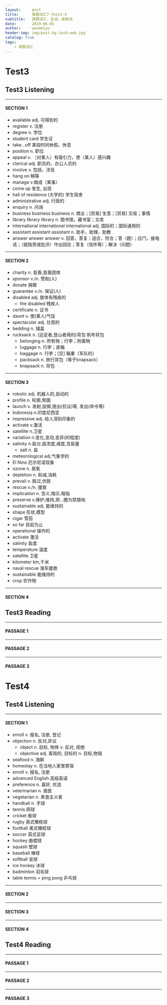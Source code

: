```yaml
---
layout:     post
title:      真题词汇7-Test3-4
subtitle:   真题词汇，生词，高频词
date:       2019-06-05
author:     wenmeiyu
header-img: img/post-bg-ios9-web.jpg
catalog: true
tags:
    - 真题词汇
---
```


# Test3

## Test3  Listening

---
#### SECTION 1

- available  adj. 可得到的
- register v. 注册
- degree n. 学位
- student card 学生证
- take...off  某段时间休假，休息
- position  n. 职位
- appeal v. （对某人）有吸引力，使（某人）感兴趣
- clerical adj. 职员的，办公人员的
- involve v. 包括，涉及
- hang on 稍等
- manage v.做成（某事）
- come up 发生, 出现
- hall of residence (大学的) 学生宿舍
- administrative adj. 行政的
- enquiry  n. 问询
- business business business  n. 商业；[贸易] 生意；[贸易] 交易；事情
- library library library  n. 图书馆，藏书室；文库
- international international international  adj. 国际的；国际通用的
- assistant assistant assistant  n. 助手，助理，助教
- answer answer answer v. 回答，答复；适合，符合；答（题）；应门，接电话；（就指责或批评）作出回应；答复（信件等）；解决（问题）


---
#### SECTION 2

- charity n. 慈善,慈善团体
- sponsor v./n. 赞助(人)
- donate 捐赠
- guarantee  v./n. 保证(人)
- disabled  adj. 肢体有残疾的
	- the disabled 残疾人
- certificate  n. 证书
- daunt v. 使(某人)气馁
- spectacular adj. 壮观的
- bedding n. 铺盖
- rucksack  n. (远足者,登山者用的)背包 帆布背包
	- belonging  n. 所有物；行李；附属物
	- luggage n. 行李；皮箱
	- baggage  n. 行李；[交] 辎重（军队的）
	- packsack   n. 旅行背包（等于knapsack）
	- knapsack  n. 背包

---
#### SECTION 3

- robotic  adj. 机器人的,自动的
- profile  n. 轮廓,侧面
- launch  v. 发射,投掷,提出(抗议)等, 发出(命令等)
- Indonesia  n.印度尼西亚
- impressive  adj. 给人深刻印象的
- activate v.激活
- satellite  n.卫星
- variation  n.变化,变动,变异(的程度)
- salinity  n.盐分,盐浓度,咸度,含盐量
	- salt  n. 盐
- meteorological  adj.气象学的
- El Nino  厄尔尼诺现象
- ozone  n. 臭氧
- depletion  n.  削减,消耗
- prevail  v. 胜过,优胜
- rescue  v./n. 援救
- implication  n. 含义,暗示,暗指
- preserve  v.保护,维持,把...圈为禁猎地
- sustainable  adj. 能维持的
- shape  形状,模型
- cigar  雪茄
- so far  目前为止
- operational  操作的
- activate  激活
- salinity 盐度
- temperature  温度
- satellite  卫星
- kilometer  km,千米
- naval rescue 海军援救
- sustainable  能维持的
- crop  农作物

---
#### SECTION 4


## Test3 Reading

---
#### PASSAGE 1

---
#### PASSAGE 2

---
#### PASSAGE 3

# Test4

## Test4  Listening

---
#### SECTION 1

- enroll v. 报名, 注册, 登记
- objection n. 反对,异议
	- object n. 目标, 物体 v. 反对, 拒绝
	- objective adj. 客观的, 目标的 n. 目标,物镜
- seafood  n. 海鲜
- homestay  n. 在当地人家里寄宿
- enroll v. 报名, 注册
- advanced English 高级英语
- preference  n. 喜好, 优选
- veterinarian n. 兽医
- vegetarian n. 素食主义者
- handball n. 手球
- tennis  网球
- cricket 板球
- rugby 英式橄榄球
- football 美式橄榄球
- soccer 英式足球
- hockey 曲棍球
- squash 壁球
- baseball 棒球
- softball 垒球
- ice hockey 冰球
- badminton 羽毛球
- table tennis = ping pong 乒乓球

---
#### SECTION 2


---
#### SECTION 3

---
#### SECTION 4


## Test4  Reading

---
#### PASSAGE 1

---
#### PASSAGE 2

---
#### PASSAGE 3